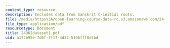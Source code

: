 ```yaml
---
content_type: resource
description: Includes data from Sanskrit C-initial roots.
file: /media/https%3A/open-learning-course-data-rc.s3.amazonaws.com/24-962-advanced-phonology-spring-2005/a172b95e7d6f7f174d225106fff0e5bd_24962dataset1.pdf
file_type: application/pdf
resourcetype: Document
title: 24962dataset1.pdf
uid: a172b95e-7d6f-7f17-4d22-5106fff0e5bd
---
```

